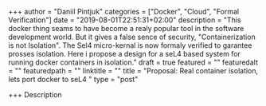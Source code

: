 +++
author = "Daniil Pintjuk"
categories = ["Docker", "Cloud", "Formal Verification"]
date = "2019-08-01T22:51:31+02:00"
description = "This docker thing seams to have become a realy popular tool in the software development world. But it gives a false sence of security, \"Containerization is not Isolation\". The Sel4 micro-kernal is now formaly verified to garantee prosses isolation. Here i propose a design for a seL4 based system for running docker containers in isolation."
draft = true
featured = ""
featuredalt = ""
featuredpath = ""
linktitle = ""
title = "Proposal: Real container isolation, lets port docker to seL4  "
type = "post"

+++
Description